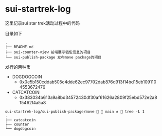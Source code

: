 # sui-startrek-log
这里记录sui star trek活动过程中的代码

目录如下

```shell
.
├── README.md
├── sui-counter-view 前端展示钱包信息的项目
└── sui-publish-package 发布move package的项目
```

发行的两种币
- DOGDOGCOIN
  - 0x0e5b150cddab505c4dde62ec97702dab876d913f14bd15eb1091104553672476
- CATCATCOIN
  - 0x383034b613a9a8bd34572430df30af61626a2809f25ebd572e2a815462f4a5a8


```shell
sui-startrek-log/sui-publish-package/move   main ±  tree -L 1
.
├── catcatcoin
├── counter
└── dogdogcoin
```


